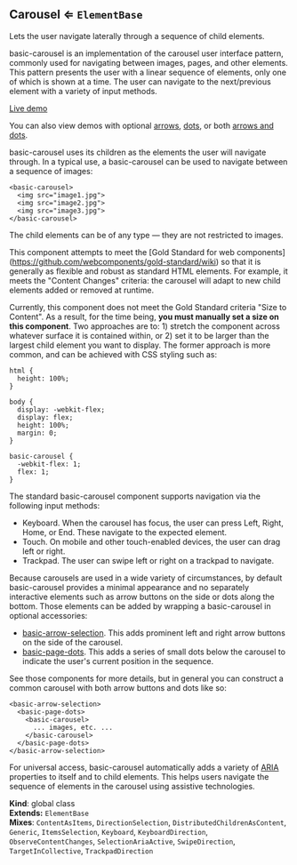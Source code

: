 <a name="Carousel"></a>
## Carousel ⇐ <code>ElementBase</code>
Lets the user navigate laterally through a sequence of child elements.

basic-carousel is an implementation of the carousel user interface pattern,
commonly used for navigating between images, pages, and other elements. This
pattern presents the user with a linear sequence of elements, only one of
which is shown at a time. The user can navigate to the next/previous element
with a variety of input methods.

[Live demo](http://basicwebcomponents.org/basic-web-components/packages/basic-carousel/)

You can also view demos with optional
[arrows](http://basicwebcomponents.org/basic-web-components/packages/basic-carousel/carouselWithArrows.html),
[dots](http://basicwebcomponents.org/basic-web-components/packages/basic-carousel/carouselWithDots.html),
or both [arrows and dots](http://basicwebcomponents.org/basic-web-components/packages/basic-carousel/carouselWithArrowsAndDots.html).

basic-carousel uses its children as the elements the user will navigate
through. In a typical use, a basic-carousel can be used to navigate between a
sequence of images:

    <basic-carousel>
      <img src="image1.jpg">
      <img src="image2.jpg">
      <img src="image3.jpg">
    </basic-carousel>

The child elements can be of any type — they are not restricted to images.

This component attempts to meet the [Gold Standard for web components]
(https://github.com/webcomponents/gold-standard/wiki) so that it is generally
as flexible and robust as standard HTML elements. For example, it meets the
"Content Changes" criteria: the carousel will adapt to new child elements
added or removed at runtime.

Currently, this component does not meet the Gold Standard criteria "Size to
Content". As a result, for the time being, **you must manually set a size on
this component**. Two approaches are to: 1) stretch the component across
whatever surface it is contained within, or 2) set it to be larger than the
largest child element you want to display. The former approach is more
common, and can be achieved with CSS styling such as:

    html {
      height: 100%;
    }

    body {
      display: -webkit-flex;
      display: flex;
      height: 100%;
      margin: 0;
    }

    basic-carousel {
      -webkit-flex: 1;
      flex: 1;
    }

The standard basic-carousel component supports navigation via the following
input methods:

* Keyboard. When the carousel has focus, the user can press Left, Right,
  Home, or End. These navigate to the expected element.
* Touch. On mobile and other touch-enabled devices, the user can drag left or
  right.
* Trackpad. The user can swipe left or right on a trackpad to navigate.

Because carousels are used in a wide variety of circumstances, by default
basic-carousel provides a minimal appearance and no separately interactive
elements such as arrow buttons on the side or dots along the bottom. Those
elements can be added by wrapping a basic-carousel in optional accessories:

* [basic-arrow-selection](http://github.com/basic-web-components/basic-web-components/packages/basic-arrow-selection).
  This adds prominent left and right arrow buttons on the side of the carousel.
* [basic-page-dots](http://github.com/basic-web-components/basic-web-components/packages/basic-page-dots).
  This adds a series of small dots below the carousel to indicate the user's
  current position in the sequence.

See those components for more details, but in general you can construct a
common carousel with both arrow buttons and dots like so:

    <basic-arrow-selection>
      <basic-page-dots>
        <basic-carousel>
          ... images, etc. ...
        </basic-carousel>
      </basic-page-dots>
    </basic-arrow-selection>

For universal access, basic-carousel automatically adds a variety of
[ARIA](http://www.w3.org/WAI/intro/aria) properties to itself and to child
elements. This helps users navigate the sequence of elements in the carousel
using assistive technologies.

**Kind**: global class  
**Extends:** <code>ElementBase</code>  
**Mixes**: <code>ContentAsItems</code>, <code>DirectionSelection</code>, <code>DistributedChildrenAsContent</code>, <code>Generic</code>, <code>ItemsSelection</code>, <code>Keyboard</code>, <code>KeyboardDirection</code>, <code>ObserveContentChanges</code>, <code>SelectionAriaActive</code>, <code>SwipeDirection</code>, <code>TargetInCollective</code>, <code>TrackpadDirection</code>  
